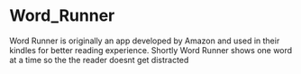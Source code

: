 # Word_Runner
Word Runner is originally an app developed by Amazon and used in their kindles for better reading experience. Shortly Word Runner shows one word at a time so the the reader doesnt get distracted
